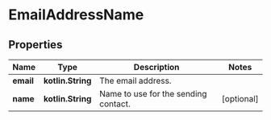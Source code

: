 
# EmailAddressName

## Properties
Name | Type | Description | Notes
------------ | ------------- | ------------- | -------------
**email** | **kotlin.String** | The email address. | 
**name** | **kotlin.String** | Name to use for the sending contact. |  [optional]



